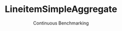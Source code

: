 ---
layout: default
title: LineitemSimpleAggregate
subtitle: Continuous Benchmarking
selected: Aggregate
expanded: Benchmarking
benchmark: /individual_results/LineitemSimpleAggregate.html
---